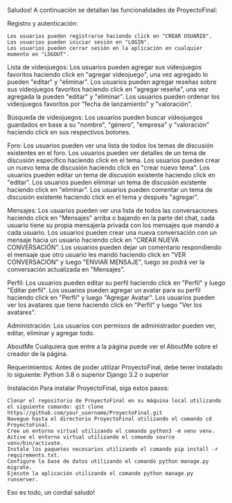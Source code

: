 Saludos! A continuación se detallan las funcionalidades de ProyectoFinal:

Registro y autenticación:

    Los usuarios pueden registrarse haciendo click en "CREAR USUARIO".
    Los usuarios pueden iniciar sesión en "LOGIN".
    Los usuarios pueden cerrar sesión en la aplicación en cualquier momento en "LOGOUT".

Lista de videojuegos:
    Los usuarios pueden agregar sus videojuegos favoritos haciendo click en "agregar videojuego", una vez agregado lo pueden "editar" y "eliminar".
    Los usuarios pueden agregar reseñas sobre sus videojuegos favoritos haciendo click en "agregar reseña", una vez agregada la pueden "editar" y "eliminar".
    Los usuarios pueden ordenar los videojuegos favoritos por "fecha de lanzamiento" y "valoración".
    
Búsqueda de videojuegos:
    Los usuarios pueden buscar videojuegos guardados en base a su "nombre", "género", "empresa" y "valoración" haciendo click en sus respectivos botones.
    
Foro:
    Los usuarios pueden ver una lista de todos los temas de discusión existentes en el foro.
    Los usuarios pueden ver detalles de un tema de discusión específico haciendo click en el tema.
    Los usuarios pueden crear un nuevo tema de discusión haciendo click en "crear nuevo tema".
    Los usuarios pueden editar un tema de discusión existente haciendo click en "editar".
    Los usuarios pueden eliminar un tema de discusión existente haciendo click en "eliminar".
    Los usuarios pueden comentar un tema de discusión existente haciendo click en el tema y después "agregar".

Mensajes:
    Los usuarios pueden ver una lista de todos las conversaciones haciendo click en "Mensajes" arriba o bajando en la parte del chat, cada usuario tiene su propia mensajería privada con los mensajes que mandó a cada usuario.
    Los usuarios pueden crear una nueva conversación con un mensaje hacia un usuario haciendo click en "CREAR NUEVA CONVERSACIÓN".
    Los usuarios pueden dejar un comentario respondiendo el mensaje que otro usuario les mandó haciendo click en "VER CONVERSACIÓN" y luego "ENVIAR MENSAJE", luego se podrá ver la conversación actualizada en "Mensajes".
    
Perfil:
    Los usuarios pueden editar su perfil haciendo click en "Perfil" y luego "Editar perfil".
    Los usuarios pueden agregar un avatar para su perfil haciendo click en "Perfil" y luego "Agregar Avatar".
    Los usuarios pueden ver los avatares que tiene haciendo click en "Perfil" y luego "Ver los avatares".
    
Administración:
    Los usuarios con permisos de administrador pueden ver, editar, eliminar y agregar todo.

AboutMe
    Cualquiera que entre a la página puede ver el AboutMe sobre el creador de la página.
    
Requerimientos:
Antes de poder utilizar ProyectoFinal, debe tener instalado lo siguiente:
    Python 3.8 o superior
    Django 3.2 o superior

Instalación
Para instalar ProyectoFinal, siga estos pasos:

    Clonar el repositorio de ProyectoFinal en su máquina local utilizando el siguiente comando: git clone https://github.com/your_username/ProyectoFinal.git
    Navegue hasta el directorio ProyectoFinal utilizando el comando cd ProyectoFinal.
    Cree un entorno virtual utilizando el comando python3 -m venv venv.
    Active el entorno virtual utilizando el comando source venv/bin/activate.
    Instale los paquetes necesarios utilizando el comando pip install -r requirements.txt.
    Configure la base de datos utilizando el comando python manage.py migrate.
    Ejecute la aplicación utilizando el comando python manage.py runserver.

Eso es todo, un cordial saludo!